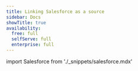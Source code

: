 ```yaml
---
title: Linking Salesforce as a source
sidebar: Docs
showTitle: true
availability:
  free: full
  selfServe: full
  enterprise: full
---
```


import Salesforce from './_snippets/salesforce.mdx'

<Salesforce />